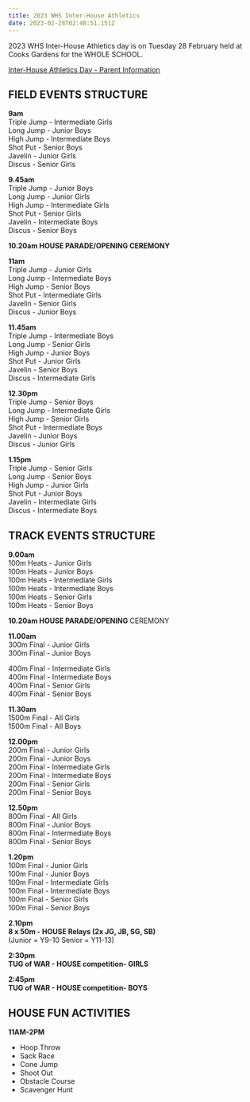```yaml
---
title: 2023 WHS Inter-House Athletics
date: 2023-02-28T02:48:51.151Z
---
```

2023 WHS Inter-House Athletics day is on Tuesday 28 February held at Cooks Gardens for the WHOLE SCHOOL.  

[Inter-House Athletics Day - Parent Information](https://res.cloudinary.com/whanganuihigh/image/upload/v1677451059/Events/Athletics_Day_2023.pdf)

## FIELD EVENTS STRUCTURE

**9am**  
Triple Jump - Intermediate Girls  
Long Jump - Junior Boys  
High Jump - Intermediate Boys  
Shot Put - Senior Boys  
Javelin - Junior Girls  
Discus - Senior Girls  

**9.45am**  
Triple Jump - Junior Boys  
Long Jump - Junior Girls  
High Jump - Intermediate Girls  
Shot Put - Senior Girls  
Javelin - Intermediate Boys  
Discus - Senior Boys  

**10.20am	HOUSE PARADE/OPENING CEREMONY**  

**11am**  
Triple Jump - Junior Girls  
Long Jump - Intermediate Boys  
High Jump - Senior Boys  
Shot Put - Intermediate Girls  
Javelin - Senior Girls  
Discus - Junior Boys  

**11.45am**  
Triple Jump - Intermediate Boys  
Long Jump - Senior Girls  
High Jump - Junior Boys  
Shot Put - Junior Girls  
Javelin - Senior Boys  
Discus - Intermediate Girls  

**12.30pm**  
Triple Jump - Senior Boys  
Long Jump - Intermediate Girls  
High Jump - Senior Girls  
Shot Put - Intermediate Boys  
Javelin - Junior Boys  
Discus - Junior Girls  

**1.15pm**  
Triple Jump - Senior Girls  
Long Jump - Senior Boys  
High Jump - Junior Girls  
Shot Put - Junior Boys  
Javelin - Intermediate Girls  
Discus - Intermediate Boys  

## TRACK EVENTS STRUCTURE  

**9.00am**  
100m Heats - Junior Girls  
100m Heats - Junior Boys  
100m Heats - Intermediate Girls  
100m Heats - Intermediate Boys  
100m Heats - Senior Girls  
100m Heats - Senior Boys  

**10.20am		HOUSE PARADE/OPENING** CEREMONY  

**11.00am**  
300m Final - Junior Girls  
300m Final - Junior Boys  
400m Final - Intermediate Girls  
400m Final - Intermediate Boys  
400m Final - Senior Girls  
400m Final - Senior Boys  

**11.30am**  
1500m Final - All Girls  
1500m Final - All Boys  

**12.00pm**  
200m Final - Junior Girls  
200m Final - Junior Boys  
200m Final - Intermediate Girls  
200m Final - Intermediate Boys  
200m Final - Senior Girls  
200m Final - Senior Boys  

**12.50pm**  
800m Final - All Girls  
800m Final - Junior Boys  
800m Final - Intermediate Boys  
800m Final - Senior Boys  

**1.20pm**  
100m Final - Junior Girls  
100m Final - Junior Boys  
100m Final - Intermediate Girls  
100m Final - Intermediate Boys  
100m Final - Senior Girls  
100m Final - Senior Boys  

**2.10pm  
8 x 50m - HOUSE Relays (2x JG, JB, SG, SB)**  
(Junior = Y9-10 Senior = Y11-13)  

**2:30pm  
TUG of WAR - HOUSE competition- GIRLS**  

**2:45pm  
TUG of WAR - HOUSE competition- BOYS**

























## HOUSE FUN ACTIVITIES  
**11AM-2PM**  

* Hoop Throw  
* Sack Race  
* Cone Jump  
* Shoot Out  
* Obstacle Course 
* Scavenger Hunt 	
